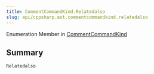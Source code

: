 ```yaml
---
title: CommentCommandKind.Relatedalso
slug: api/cppsharp.ast.commentcommandkind.relatedalso
---
```

Enumeration Member in [CommentCommandKind](/api/cppsharp/ast/commentcommandkind)

## Summary



```csharp
Relatedalso
```

